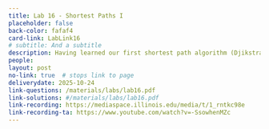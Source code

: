 ```yaml
---
title: Lab 16 - Shortest Paths I
placeholder: false
back-color: fafaf4
card-link: LabLink16
# subtitle: And a subtitle
description: Having learned our first shortest path algorithm (Djikstra's) we'll discuss the shortest path problem in a variety of contexts.
people:
layout: post
no-link: true  # stops link to page 
deliverydate: 2025-10-24
link-questions: /materials/labs/lab16.pdf
link-solutions: #/materials/labs/lab16.pdf
link-recording: https://mediaspace.illinois.edu/media/t/1_rntkc98e
link-recording-ta: https://www.youtube.com/watch?v=-SsowhenMZc
---
```










